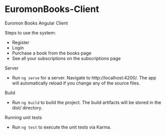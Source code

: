 # EuromonBooks-Client
Euromon Books Angular Client


Steps to use the system:
- Register
- Login
- Purchase a book from the books page
- See all your subscriptions on the subscriptions page

Server
- Run `ng serve` for a server. Navigate to http://localhost:4200/. The app will automatically reload if you change any of the source files.

Build
- Run `ng build` to build the project. The build artifacts will be stored in the dist/ directory.

Running unit tests
- Run `ng test` to execute the unit tests via Karma.